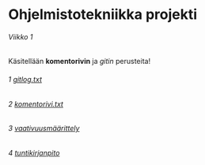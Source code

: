 # Ohjelmistotekniikka projekti

###### Viikko 1

Käsitellään **komentorivin** ja *gitin* perusteita!


###### 1 [gitlog.txt](https://github.com/SJET-Code/ot-harjoitustyo/blob/master/laskarit/viikko1/gitlog.txt)

###### 2 [komentorivi.txt](https://github.com/SJET-Code/ot-harjoitustyo/blob/master/laskarit/viikko1/komentorivi.txt)

###### 3 [vaativuusmäärittely](https://github.com/SJET-Code/ot-harjoitustyo/blob/master/dokumentaatio/vaatimusmaarittely.md)

###### 4 [tuntikirjanpito](https://github.com/SJET-Code/ot-harjoitustyo/blob/master/dokumentaatio/tuntikirjanpito.md)
